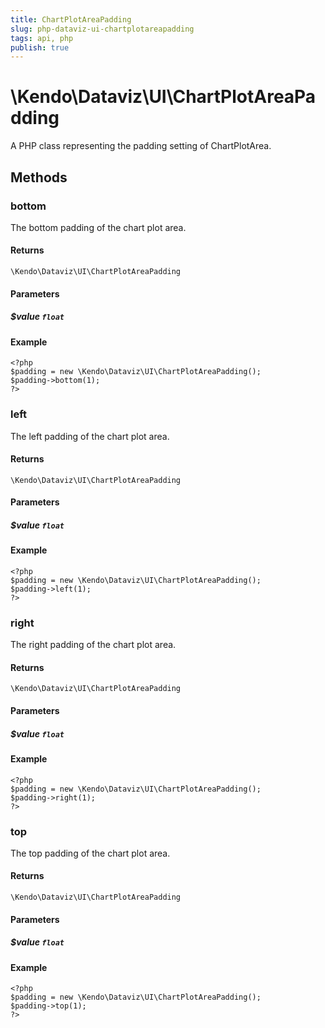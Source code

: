 ```yaml
---
title: ChartPlotAreaPadding
slug: php-dataviz-ui-chartplotareapadding
tags: api, php
publish: true
---
```


# \Kendo\Dataviz\UI\ChartPlotAreaPadding

A PHP class representing the padding setting of ChartPlotArea.


## Methods

### bottom
The bottom padding of the chart plot area.

#### Returns
`\Kendo\Dataviz\UI\ChartPlotAreaPadding`

#### Parameters

##### $value `float`



#### Example 
    <?php
    $padding = new \Kendo\Dataviz\UI\ChartPlotAreaPadding();
    $padding->bottom(1);
    ?>

### left
The left padding of the chart plot area.

#### Returns
`\Kendo\Dataviz\UI\ChartPlotAreaPadding`

#### Parameters

##### $value `float`



#### Example 
    <?php
    $padding = new \Kendo\Dataviz\UI\ChartPlotAreaPadding();
    $padding->left(1);
    ?>

### right
The right padding of the chart plot area.

#### Returns
`\Kendo\Dataviz\UI\ChartPlotAreaPadding`

#### Parameters

##### $value `float`



#### Example 
    <?php
    $padding = new \Kendo\Dataviz\UI\ChartPlotAreaPadding();
    $padding->right(1);
    ?>

### top
The top padding of the chart plot area.

#### Returns
`\Kendo\Dataviz\UI\ChartPlotAreaPadding`

#### Parameters

##### $value `float`



#### Example 
    <?php
    $padding = new \Kendo\Dataviz\UI\ChartPlotAreaPadding();
    $padding->top(1);
    ?>

